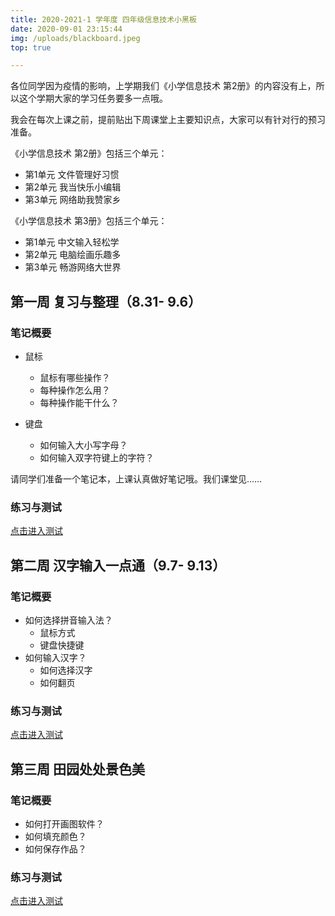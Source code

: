 ```yaml
---
title: 2020-2021-1 学年度 四年级信息技术小黑板
date: 2020-09-01 23:15:44
img: /uploads/blackboard.jpeg
top: true

---
```

各位同学因为疫情的影响，上学期我们《小学信息技术 第2册》的内容没有上，所以这个学期大家的学习任务要多一点哦。

我会在每次上课之前，提前贴出下周课堂上主要知识点，大家可以有针对行的预习准备。

《小学信息技术 第2册》包括三个单元：

- 第1单元 文件管理好习惯
- 第2单元  我当快乐小编辑
- 第3单元 网络助我赞家乡

《小学信息技术 第3册》包括三个单元：
- 第1单元 中文输入轻松学
- 第2单元 电脑绘画乐趣多
- 第3单元 畅游网络大世界

## 第一周 复习与整理（8.31- 9.6）

### 笔记概要

- 鼠标
  - 鼠标有哪些操作？
  - 每种操作怎么用？
  - 每种操作能干什么？

- 键盘
  - 如何输入大小写字母？
  - 如何输入双字符键上的字符？

请同学们准备一个笔记本，上课认真做好笔记哦。我们课堂见……

### 练习与测试

[点击进入测试](https://ks.wjx.top/jq/90657673.aspx)

## 第二周 汉字输入一点通（9.7- 9.13）

### 笔记概要

- 如何选择拼音输入法？
  - 鼠标方式
  - 键盘快捷键
- 如何输入汉字？
  - 如何选择汉字
  - 如何翻页

### 练习与测试

[点击进入测试](https://ks.wjx.top/jq/90738331.aspx)

## 第三周 田园处处景色美

### 笔记概要

- 如何打开画图软件？
- 如何填充颜色？
- 如何保存作品？

### 练习与测试

[点击进入测试]()

